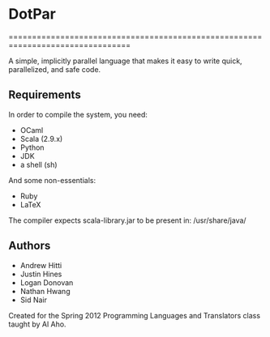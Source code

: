 # DotPar
================================================================================

A simple, implicitly parallel language that makes it easy to write quick,
parallelized, and safe code.

Requirements
--------------------------------------------------------------------------------
In order to compile the system, you need:
 - OCaml
 - Scala (2.9.x)
 - Python
 - JDK
 - a shell (sh)

And some non-essentials:
 - Ruby
 - LaTeX

The compiler expects scala-library.jar to be present in:
    /usr/share/java/


Authors
--------------------------------------------------------------------------------
- Andrew Hitti
- Justin Hines
- Logan Donovan
- Nathan Hwang
- Sid Nair

Created for the Spring 2012 Programming Languages and Translators class taught
by Al Aho.
